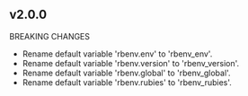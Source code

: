 ## v2.0.0

BREAKING CHANGES

- Rename default variable 'rbenv.env' to 'rbenv_env'.
- Rename default variable 'rbenv.version' to 'rbenv_version'.
- Rename default variable 'rbenv.global' to 'rbenv_global'.
- Rename default variable 'rbenv.rubies' to 'rbenv_rubies'.

